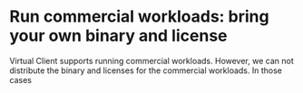 ﻿---
id: commercial-workload
sidebar_position: 4
---

# Run commercial workloads: bring your own binary and license
Virtual Client supports running commercial workloads. However, we can not distribute the binary and licenses for the commercial workloads. In those cases 

## 


